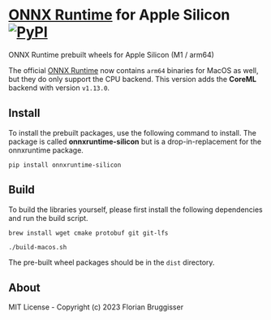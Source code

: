 # [ONNX Runtime](https://github.com/microsoft/onnxruntime) for Apple Silicon [![PyPI](https://img.shields.io/pypi/v/onnxruntime-silicon)](https://pypi.org/project/onnxruntime-silicon/)
ONNX Runtime prebuilt wheels for Apple Silicon (M1 / arm64)

The official [ONNX Runtime](https://pypi.org/project/onnxruntime/1.13.1/#files) now contains `arm64` binaries for MacOS as well, but they do only support the CPU backend. This version adds the **CoreML** backend with version `v1.13.0`.

## Install
To install the prebuilt packages, use the following command to install. The package is called **onnxruntime-silicon** but is a drop-in-replacement for the onnxruntime package.

```
pip install onnxruntime-silicon
```

## Build
To build the libraries yourself, please first install the following dependencies and run the build script.

```
brew install wget cmake protobuf git git-lfs
```

```
./build-macos.sh
```

The pre-built wheel packages should be in the `dist` directory.

## About
MIT License - Copyright (c) 2023 Florian Bruggisser
